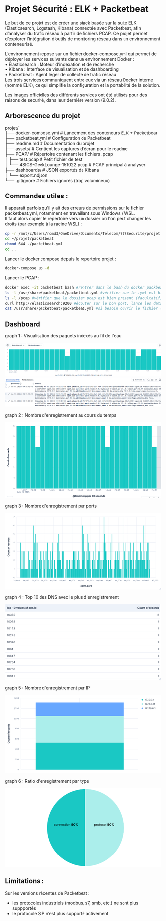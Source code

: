 # Projet Sécurité : ELK + Packetbeat

Le but de ce projet est de créer une stack basée sur la suite ELK (Elasticsearch, Logstash, Kibana) connectée avec Packetbeat, afin d’analyser du trafic réseau à partir de fichiers PCAP.
Ce projet permet d’explorer l’intégration d’outils de monitoring réseau dans un environnement conteneurisé.  
  
L’environnement repose sur un fichier docker-compose.yml qui permet de déployer les services suivants dans un environnement Docker :  
    • Elasticsearch : Moteur d’indexation et de recherche  
    • Kibana : Interface de visualisation et de dashboarding  
    • Packetbeat : Agent léger de collecte de trafic réseau  
Les trois services communiquent entre eux via un réseau Docker interne (nommé ELK), ce qui simplifie la configuration et la portabilité de la solution.  
  
Les images officielles des différents services ont été utilisés pour des raisons de securité, dans leur dernière version (9.0.2).  


## Arborescence du projet
  
projet/  
├── docker-compose.yml               # Lancement des conteneurs ELK + Packetbeat  
├── packetbeat.yml                   # Configuration de Packetbeat  
├── readme.md                        # Documentation du projet  
├── assets/                          # Contient les captures d'écran pour le readme  
├── PCAP/                            # Répertoire contenant les fichiers .pcap  
│   ├── test.pcap                    # Petit fichier de test  
│   └── 4SICS-GeekLounge-151022.pcap # PCAP principal à analyser  
├── dashboards/                      # JSON exportés de Kibana  
│   └── export.ndjson    
└── .gitignore                       # Fichiers ignorés (trop volumineux)  


## Commandes utiles :  
  
Il apparait parfois qu'il y ait des erreurs de permissions sur le fichier packetbeat.yml, notamment en travaillant sous Windows / WSL.  
Il faut alors copier le repertoire vers un dossier où l'on peut changer les droits (par exemple à la racine WSL) :  
```sh 
cp -r /mnt/c/Users/romd3/OneDrive/Documents/Telecom/707Securite/projet ~/
cd ~/projet/packetbeat
chmod 644 ./packetbeat.yml
cd ..
```

Lancer le docker compose depuis le repertoire projet :  
```sh 
docker-compose up -d
```

Lancer le PCAP :
```sh
docker exec -it packetbeat bash #rentrer dans le bash du docker packbeat
ls -l /usr/share/packetbeat/packetbeat.yml #vérifier que le .yml est bien présent (facultatif)
ls -l /pcap #vérifier que le dossier pcap est bien présent (facultatif)
curl http://elasticsearch:9200 #écouter sur le bon port, lance les data dans ELK
cat /usr/share/packetbeat/packetbeat.yml #si besoin ouvrir le fichier (facultatif)
```
  

## Dashboard  
graph 1 : Visualisation des paquets indexés au fil de l'eau

![Demo](./assets/graphana-timestamp.png)

graph 2 : Nombre d'enregistrement au cours du temps

![Demo](./assets/graphana-recordsOverTimestamp.png)

graph 3 : Nombre d'enregistrement par ports

![Demo](./assets/graphana-recordByPorts.png)

graph 4 : Top 10 des DNS avec le plus d'enregistrement

![Demo](./assets/graphana-top10DNSrecords.png)

graph 5 : Nombre d'enregistrement par IP

![Demo](./assets/graphana-recordByIP.png)

graph 6 : Ratio d'enregistrement par type

![Demo](./assets/graphana-recordType.png)
 

## Limitations :
Sur les versions récentes de Packetbeat :  
- les protocoles industriels (modbus, s7, smb, etc.) ne sont plus suppportés  
- le protocole SIP n’est plus supporté activement  
